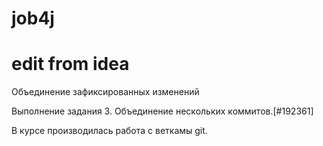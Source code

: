 # job4j
# edit from idea

Объединение зафиксированных изменений

Выполнение задания 3. Объединение нескольких коммитов.[#192361]

В курсе производилась работа с веткамы git.